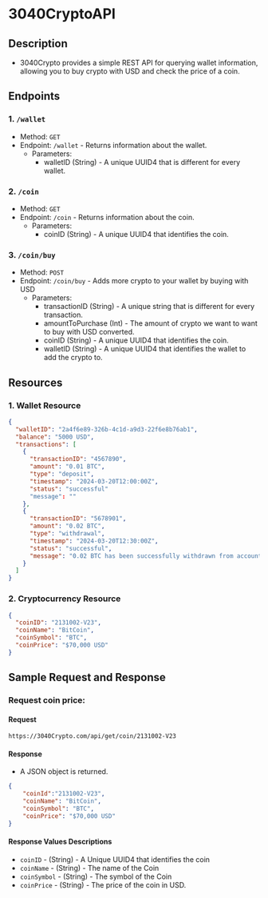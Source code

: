# 3040CryptoAPI

## Description

* 3040Crypto provides a simple REST API for querying wallet information, allowing you to buy crypto with USD and check the price of a coin.

## Endpoints

### 1. ``/wallet``
* Method: ``GET`` 
* Endpoint: ``/wallet`` - Returns information about the wallet.
    * Parameters: 
      * walletID (String) - A unique UUID4 that is different for every wallet.

### 2. ``/coin``
* Method: ``GET``
* Endpoint: ``/coin`` - Returns information about the coin.
    * Parameters:
      * coinID (String) - A unique UUID4 that identifies the coin.

### 3. ``/coin/buy``
* Method: ``POST``
* Endpoint: ``/coin/buy`` - Adds more crypto to your wallet by buying with USD
    * Parameters:
      * transactionID (String) - A unique string that is different for every transaction.    
      * amountToPurchase (Int) - The amount of crypto we want to want to buy with USD converted.
      * coinID (String) - A unique UUID4 that identifies the coin.
      * walletID (String) - A unique UUID4 that identifies the wallet to add the crypto to.

## Resources

### 1. Wallet Resource
```json
{
  "walletID": "2a4f6e89-326b-4c1d-a9d3-22f6e8b76ab1",
  "balance": "5000 USD",
  "transactions": [
    {
      "transactionID": "4567890",
      "amount": "0.01 BTC",
      "type": "deposit",
      "timestamp": "2024-03-20T12:00:00Z",
      "status": "successful"
      "message": ""
    },
    {
      "transactionID": "5678901",
      "amount": "0.02 BTC",
      "type": "withdrawal",
      "timestamp": "2024-03-20T12:30:00Z",
      "status": "successful",
      "message": "0.02 BTC has been successfully withdrawn from account 5678901"
    }
  ]
}
```

### 2. Cryptocurrency Resource
```json
{
  "coinID": "2131002-V23",
  "coinName": "BitCoin",
  "coinSymbol": "BTC",
  "coinPrice": "$70,000 USD"
}
```

## Sample Request and Response

### Request coin price:

#### Request

```
https://3040Crypto.com/api/get/coin/2131002-V23
```

#### Response
* A JSON object is returned. 

```json
{
    "coinId":"2131002-V23",
    "coinName": "BitCoin",
    "coinSymbol": "BTC",
    "coinPrice": "$70,000 USD"
} 
```

#### Response Values Descriptions

* ```coinID``` - (String) - A Unique UUID4 that identifies the coin
* ``coinName`` - (String) - The name of the Coin
* ``coinSymbol`` - (String) - The symbol of the Coin
* ``coinPrice`` - (String) - The price of the coin in USD.
